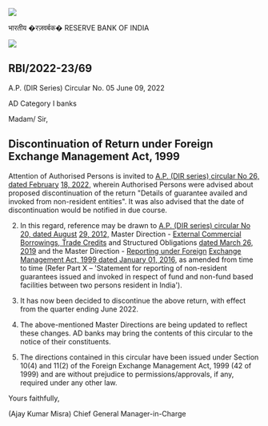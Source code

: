 ![](_page_0_Picture_0.jpeg)

भारतीय �रज़वर्बक� RESERVE BANK OF INDIA

![](_page_0_Picture_2.jpeg)

## RBI/2022-23/69

A.P. (DIR Series) Circular No. 05 June 09, 2022

AD Category I banks

Madam/ Sir,

## **Discontinuation of Return under Foreign Exchange Management Act, 1999**

Attention of Authorised Persons is invited to [A.P. \(DIR series\) circular No 26, dated February](https://www.rbi.org.in/Scripts/NotificationUser.aspx?Id=12244&Mode=0) [18, 2022,](https://www.rbi.org.in/Scripts/NotificationUser.aspx?Id=12244&Mode=0) wherein Authorised Persons were advised about proposed discontinuation of the return "Details of guarantee availed and invoked from non-resident entities". It was also advised that the date of discontinuation would be notified in due course.

2. In this regard, reference may be drawn to [A.P. \(DIR series\) circular No 20, dated August](https://www.rbi.org.in/Scripts/NotificationUser.aspx?Id=7531&Mode=0) [29, 2012,](https://www.rbi.org.in/Scripts/NotificationUser.aspx?Id=7531&Mode=0) Master Direction - [External Commercial Borrowings, Trade Credits](https://rbi.org.in/Scripts/BS_ViewMasDirections.aspx?id=11510) and Structured Obligations [dated March 26, 2019](https://rbi.org.in/Scripts/BS_ViewMasDirections.aspx?id=11510) and the Master Direction - [Reporting under Foreign](https://rbi.org.in/Scripts/BS_ViewMasDirections.aspx?id=10202)  [Exchange Management Act, 1999 dated January 01, 2016,](https://rbi.org.in/Scripts/BS_ViewMasDirections.aspx?id=10202) as amended from time to time (Refer Part X – 'Statement for reporting of non-resident guarantees issued and invoked in respect of fund and non-fund based facilities between two persons resident in India').

3. It has now been decided to discontinue the above return, with effect from the quarter ending June 2022.

4. The above-mentioned Master Directions are being updated to reflect these changes. AD banks may bring the contents of this circular to the notice of their constituents.

5. The directions contained in this circular have been issued under Section 10(4) and 11(2) of the Foreign Exchange Management Act, 1999 (42 of 1999) and are without prejudice to permissions/approvals, if any, required under any other law.

Yours faithfully,

(Ajay Kumar Misra) Chief General Manager-in-Charge